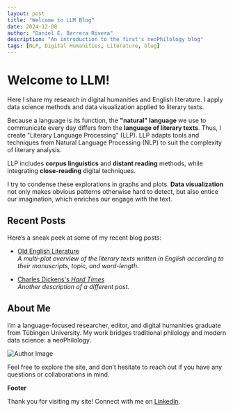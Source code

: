 ```yaml
---
layout: post
title: "Welcome to LLM Blog"
date: 2024-12-08
author: "Daniel E. Barrera Rivera"
description: "An introduction to the first's neoPhilology blog"
tags: [NLP, Digital Humanities, Literature, blog]
---
```


# Welcome to LLM!

Here I share my research in digital humanities and English literature.
I apply data science methods and data visualization applied to literary texts.


Because a language is its function, the **"natural" language** we use to communicate every day differs from the **language of literary texts**. Thus, I create "Literary Language Processing" (LLP). LLP adapts tools and techniques from Natural Language Processing (NLP) to suit the complexity of literary analysis. 

LLP includes **corpus linguistics** and **distant reading** methods, while integrating **close-reading** digital techniques.

I try to condense these explorations in graphs and plots. **Data visualization** not only makes obvious patterns otherwise hard to detect, but also entice our imagination, which enriches our engage with the text.



## Recent Posts

Here’s a sneak peek at some of my recent blog posts:

- [Old English Literature](OE_Overview.md)  
  *A multi-plot overview of the literary texts written in English according to their manuscripts, topic, and word-length.*
  
- [Charles Dickens's *Hard Times*](#)  
  *Another description of a different post.*

## About Me

I’m a language-focused researcher, editor, and digital humanities graduate from Tübingen University. My work bridges traditional philology and modern data science: a neoPhilology.

![Author Image](assets/images/author.jpg)

Feel free to explore the site, and don’t hesitate to reach out if you have any questions or collaborations in mind.


**Footer**

Thank you for visiting my site! Connect with me on [LinkedIn](https://linkedin.com/in/danielbarrera-neophilology).